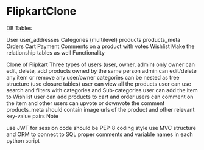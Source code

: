 # FlipkartClone
DB Tables

User
user_addresses
Categories (multilevel)
products
products_meta
Orders
Cart
Payment
Comments on a product with votes
Wishlist Make the relationship tables as well
Functionality

Clone of Flipkart
Three types of users (user, owner, admin)
only owner can edit, delete, add products owned by the same person
admin can edit/delete any item or remove any user/owner
categories can be nested as tree structure (use closure tables)
user can view all the products
user can use search and filters with categories and Sub-categories
user can add the item to Wishlist
user can add products to cart and order
users can comment on the item and other users can upvote or downvote the comment
products_meta should contain image urls of the product and other relevant key-value pairs
Note

use JWT for session
code should be PEP-8 coding style
use MVC structure and ORM to connect to SQL
proper comments and variable names in each python script
